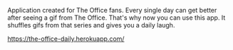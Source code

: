 Application created for The Office fans.
Every single day can get better after seeing a gif from The Office.
That's why now you can use this app. It shuffles gifs from that series and gives you a daily laugh.

https://the-office-daily.herokuapp.com/
